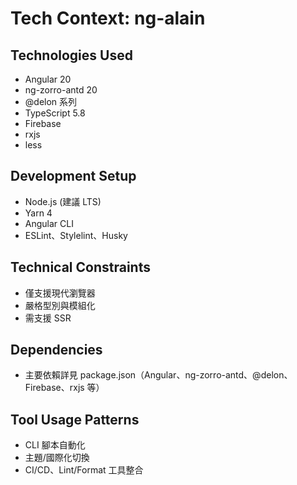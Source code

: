 # Tech Context: ng-alain

## Technologies Used
- Angular 20
- ng-zorro-antd 20
- @delon 系列
- TypeScript 5.8
- Firebase
- rxjs
- less

## Development Setup
- Node.js (建議 LTS)
- Yarn 4
- Angular CLI
- ESLint、Stylelint、Husky

## Technical Constraints
- 僅支援現代瀏覽器
- 嚴格型別與模組化
- 需支援 SSR

## Dependencies
- 主要依賴詳見 package.json（Angular、ng-zorro-antd、@delon、Firebase、rxjs 等）

## Tool Usage Patterns
- CLI 腳本自動化
- 主題/國際化切換
- CI/CD、Lint/Format 工具整合 
